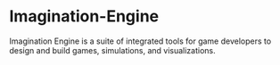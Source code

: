 # Imagination-Engine
Imagination Engine is a suite of integrated tools for game developers to design and build games, simulations, and visualizations.
